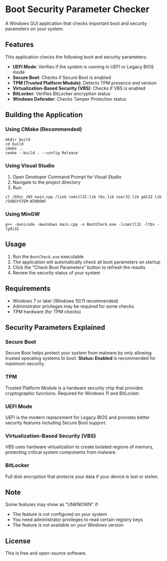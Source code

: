# Boot Security Parameter Checker

A Windows GUI application that checks important boot and security parameters on your system.

## Features

This application checks the following boot and security parameters:

- **UEFI Mode**: Verifies if the system is running in UEFI or Legacy BIOS mode
- **Secure Boot**: Checks if Secure Boot is enabled
- **TPM (Trusted Platform Module)**: Detects TPM presence and version
- **Virtualization-Based Security (VBS)**: Checks if VBS is enabled
- **BitLocker**: Verifies BitLocker encryption status
- **Windows Defender**: Checks Tamper Protection status

## Building the Application

### Using CMake (Recommended)

```batch
mkdir build
cd build
cmake ..
cmake --build . --config Release
```

### Using Visual Studio

1. Open Developer Command Prompt for Visual Studio
2. Navigate to the project directory
3. Run:
```batch
cl /EHsc /W3 main.cpp /link comctl32.lib tbs.lib user32.lib gdi32.lib /SUBSYSTEM:WINDOWS
```

### Using MinGW

```batch
g++ -municode -mwindows main.cpp -o BootCheck.exe -lcomctl32 -ltbs -lgdi32
```

## Usage

1. Run the `BootCheck.exe` executable
2. The application will automatically check all boot parameters on startup
3. Click the "Check Boot Parameters" button to refresh the results
4. Review the security status of your system

## Requirements

- Windows 7 or later (Windows 10/11 recommended)
- Administrator privileges may be required for some checks
- TPM hardware (for TPM checks)

## Security Parameters Explained

### Secure Boot
Secure Boot helps protect your system from malware by only allowing trusted operating systems to boot. **Status: Enabled** is recommended for maximum security.

### TPM
Trusted Platform Module is a hardware security chip that provides cryptographic functions. Required for Windows 11 and BitLocker.

### UEFI Mode
UEFI is the modern replacement for Legacy BIOS and provides better security features including Secure Boot support.

### Virtualization-Based Security (VBS)
VBS uses hardware virtualization to create isolated regions of memory, protecting critical system components from malware.

### BitLocker
Full disk encryption that protects your data if your device is lost or stolen.

## Note

Some features may show as "UNKNOWN" if:
- The feature is not configured on your system
- You need administrator privileges to read certain registry keys
- The feature is not available on your Windows version

## License

This is free and open-source software.
